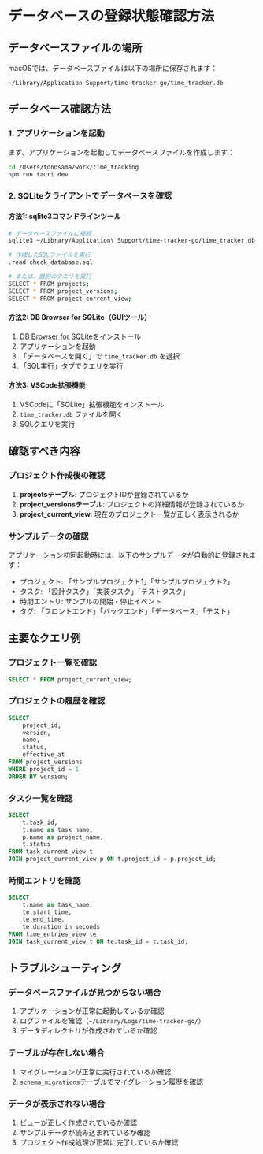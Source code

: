 # データベースの登録状態確認方法

## データベースファイルの場所

macOSでは、データベースファイルは以下の場所に保存されます：
```
~/Library/Application Support/time-tracker-go/time_tracker.db
```

## データベース確認方法

### 1. アプリケーションを起動
まず、アプリケーションを起動してデータベースファイルを作成します：
```bash
cd /Users/tonosama/work/time_tracking
npm run tauri dev
```

### 2. SQLiteクライアントでデータベースを確認

#### 方法1: sqlite3コマンドラインツール
```bash
# データベースファイルに接続
sqlite3 ~/Library/Application\ Support/time-tracker-go/time_tracker.db

# 作成したSQLファイルを実行
.read check_database.sql

# または、個別のクエリを実行
SELECT * FROM projects;
SELECT * FROM project_versions;
SELECT * FROM project_current_view;
```

#### 方法2: DB Browser for SQLite（GUIツール）
1. [DB Browser for SQLite](https://sqlitebrowser.org/)をインストール
2. アプリケーションを起動
3. 「データベースを開く」で `time_tracker.db` を選択
4. 「SQL実行」タブでクエリを実行

#### 方法3: VSCode拡張機能
1. VSCodeに「SQLite」拡張機能をインストール
2. `time_tracker.db` ファイルを開く
3. SQLクエリを実行

## 確認すべき内容

### プロジェクト作成後の確認
1. **projectsテーブル**: プロジェクトIDが登録されているか
2. **project_versionsテーブル**: プロジェクトの詳細情報が登録されているか
3. **project_current_view**: 現在のプロジェクト一覧が正しく表示されるか

### サンプルデータの確認
アプリケーション初回起動時には、以下のサンプルデータが自動的に登録されます：
- プロジェクト: 「サンプルプロジェクト1」「サンプルプロジェクト2」
- タスク: 「設計タスク」「実装タスク」「テストタスク」
- 時間エントリ: サンプルの開始・停止イベント
- タグ: 「フロントエンド」「バックエンド」「データベース」「テスト」

## 主要なクエリ例

### プロジェクト一覧を確認
```sql
SELECT * FROM project_current_view;
```

### プロジェクトの履歴を確認
```sql
SELECT 
    project_id,
    version,
    name,
    status,
    effective_at
FROM project_versions
WHERE project_id = 1
ORDER BY version;
```

### タスク一覧を確認
```sql
SELECT 
    t.task_id,
    t.name as task_name,
    p.name as project_name,
    t.status
FROM task_current_view t
JOIN project_current_view p ON t.project_id = p.project_id;
```

### 時間エントリを確認
```sql
SELECT 
    t.name as task_name,
    te.start_time,
    te.end_time,
    te.duration_in_seconds
FROM time_entries_view te
JOIN task_current_view t ON te.task_id = t.task_id;
```

## トラブルシューティング

### データベースファイルが見つからない場合
1. アプリケーションが正常に起動しているか確認
2. ログファイルを確認（`~/Library/Logs/time-tracker-go/`）
3. データディレクトリが作成されているか確認

### テーブルが存在しない場合
1. マイグレーションが正常に実行されているか確認
2. `schema_migrations`テーブルでマイグレーション履歴を確認

### データが表示されない場合
1. ビューが正しく作成されているか確認
2. サンプルデータが読み込まれているか確認
3. プロジェクト作成処理が正常に完了しているか確認
